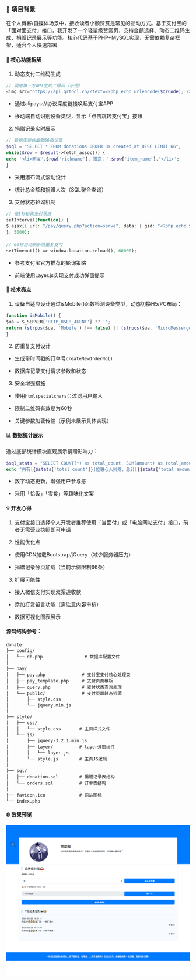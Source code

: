 ### 📌 项目背景​

在个人博客/自媒体场景中，接收读者小额赞赏是常见的互动方式。基于支付宝的「面对面支付」接口，我开发了一个轻量级赞赏页，支持金额选择、动态二维码生成、捐赠记录展示等功能。核心代码基于PHP+MySQL实现，无需依赖复杂框架，适合个人快速部署

#### ​🚀 核心功能拆解​

1. ​动态支付二维码生成​
```PHP
// 调用第三方API生成二维码（示例）
<img src="https://api.qrtool.cn/?text=<?php echo urlencode($qrCode); ?>">
```
- 通过alipays://协议深度链接唤起支付宝APP

- 移动端自动识别设备类型，显示「点击跳转支付宝」按钮

2. ​捐赠记录实时展示​
```PHP
// 数据库查询最新66条记录
$sql = "SELECT * FROM donations ORDER BY created_at DESC LIMIT 66";
while($row = $result->fetch_assoc()) {
echo '<li>网友'.$row['nickname'].'赠送：'.$row['item_name'].'</li>';
}
```
- 采用瀑布流式滚动设计

- 统计总金额和捐赠人次（SQL聚合查询）

3. ​支付状态轮询机制​
```PHP
// 每5秒轮询支付状态
setInterval(function() {
$.ajax({ url: "/pay/query.php?action=serve", data: { gid: "<?php echo $orderId; ?>" } });
}, 5000);

// 60秒自动刷新防重复支付
setTimeout(() => window.location.reload(), 60000);
```
- 参考支付宝官方推荐的轮询策略

- 前端使用Layer.js实现支付成功弹窗提示

#### ​🔧 技术亮点​

1. ​设备自适应设计​
通过isMobile()函数检测设备类型，动态切换H5/PC布局：
``` javascript
function isMobile() {
$ua = $_SERVER['HTTP_USER_AGENT'] ?? '';
return (strpos($ua, 'Mobile') !== false) || (strpos($ua, 'MicroMessenger') !== false);
}
```
2. ​防重复支付设计​

- 生成带时间戳的订单号`createNewOrderNo()`

- 数据库记录支付请求参数和状态

3. ​安全增强措施​

- 使用`htmlspecialchars()`过滤用户输入

- 限制二维码有效期为60秒

- 关键参数加密传输（示例未展示具体实现）

#### ​📊 数据统计展示​

通过底部统计模块直观展示捐赠影响力：
```PHP
$sql_stats = "SELECT COUNT(*) as total_count, SUM(amount) as total_amount FROM donations";
echo "共有[{$stats['total_count']}]位暖心人捐赠，总计[{$stats['total_amount']}]元";
```
- 数字动态更新，增强用户参与感

- 采用「恰饭」「零食」等趣味化文案

#### ​💡 开发心得​

1. ​支付宝接口选择​
个人开发者推荐使用「当面付」或「电脑网站支付」接口，前者无需营业执照即可申请

2. ​性能优化点​

- 使用CDN加载Bootstrap/jQuery（减少服务器压力）

- 捐赠记录分页加载（当前示例限制66条）

3. ​扩展可能性​

- 接入微信支付实现双渠道收款

- 添加打赏留言功能（需注意内容审核）

- 数据可视化图表展示

#### ​源码结构参考：
``` text
donate
├── config/
│   └── db.php                # 数据库配置文件
│
├── pay/
│   ├── pay.php              # 支付宝支付核心处理类
│   ├── pay_template.php     # 支付页面模板
│   ├── query.php            # 支付状态查询处理
│   └── public/              # 支付页面静态资源
│       ├── style.css
│       └── jquery.min.js
│
├── style/
│   ├── css/
│   │   └── style.css       # 主页样式文件
│   └── js/
│       ├── jquery-3.2.1.min.js
│       ├── layer/          # layer弹窗组件
│       │   └── layer.js
│       └── style.js        # 主页JS逻辑
│
├── sql/
│   ├── donation.sql        # 捐赠记录表结构
│   └── orders.sql          # 订单表结构
│
├── favicon.ico             # 网站图标
└── index.php
```
#### ​🌐 效果预览​
![image](image.png) 